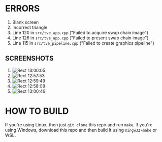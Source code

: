 # ERRORS  
1. Blank screen
2. Incorrect triangle
3. Line 120 in `src/tve_app.cpp` ("Failed to acquire swap chain image")
4. Line 126 in `src/tve_app.cpp` ("Failed to present swap chain image")
5. Line 115 in `src/tve_pipeline.cpp` ("Failed to create graphics pipeline")

## SCREENSHOTS
1. ![Rect 13:00:05](https://github.com/user-attachments/assets/6c300c2e-9f22-443d-aa6d-c0cadf531d33)
2. ![Rect 12:57:53](https://github.com/user-attachments/assets/e6c8b971-7751-4fbf-824d-35424ba25c14)
3. ![Rect 12:59:49](https://github.com/user-attachments/assets/8c3c7882-623f-437b-b84c-0aa5624ea5bd)
4. ![Rect 12:58:08](https://github.com/user-attachments/assets/db9e41df-8bc1-41b4-a2b9-37cd3db8d0b4)
5. ![Rect 13:00:49](https://github.com/user-attachments/assets/ea8e639c-5786-4227-a7dd-71ceef451f25)

# HOW TO BUILD
If you're using Linux, then just `git clone` this repo and run `make`.
If you're using Windows, download this repo and then build it using `mingw32-make` or WSL.
